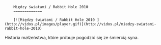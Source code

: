 
        Między światami / Rabbit Hole 2010 
        =============
        
        [![Między światami / Rabbit Hole 2010 ](http://vidos.pl/images/player.gif)](http://vidos.pl/miedzy-swiatami-rabbit-hole-2010)
        
        
 Historia małżeństwa, które próbuje pogodzić się ze śmiercią syna.
    